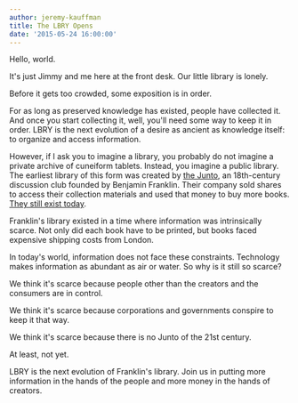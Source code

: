 ```yaml
---
author: jeremy-kauffman
title: The LBRY Opens
date: '2015-05-24 16:00:00'
---
```


Hello, world.

It's just Jimmy and me here at the front desk. Our little library is lonely.

Before it gets too crowded, some exposition is in order.

For as long as preserved knowledge has existed, people have collected it. And once you start collecting it, well, you'll need some way to keep it in order. LBRY is the next evolution of a desire as ancient as knowledge itself: to organize and access information.

However, if I ask you to imagine a library, you probably do not imagine a private archive of cuneiform tablets. Instead, you imagine a public library. The earliest library of this form was created by [the Junto](http://en.wikipedia.org/wiki/Junto_%28club%29), an 18th-century discussion club founded by Benjamin Franklin. Their company sold shares to access their collection materials and used that money to buy more books. [They still exist today](http://www.librarycompany.org).

Franklin's library existed in a time where information was intrinsically scarce. Not only did each book have to be printed, but books faced expensive shipping costs from London.

In today's world, information does not face these constraints. Technology makes information as abundant as air or water. So why is it still so scarce?

We think it's scarce because people other than the creators and the consumers are in control.

We think it's scarce because corporations and governments conspire to keep it that way.

We think it's scarce because there is no Junto of the 21st century.

At least, not yet.

LBRY is the next evolution of Franklin's library. Join us in putting more information in the hands of the people and more money in the hands of creators.
